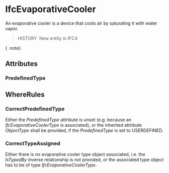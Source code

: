# IfcEvaporativeCooler

An evaporative cooler is a device that cools air by saturating it with water vapor.

> HISTORY&nbsp; New entity in IFC4

{ .note}
>

## Attributes

### PredefinedType


## WhereRules

### CorrectPredefinedType
Either the _PredefinedType_ attribute is unset (e.g. because an _IfcEvaporativeCoolerType_ is associated), or the inherited attribute _ObjectType_ shall be provided, if the _PredefinedType_ is set to USERDEFINED.

### CorrectTypeAssigned
Either there is no evaporative cooler type object associated, i.e. the _IsTypedBy_ inverse relationship is not provided, or the associated type object has to be of type _IfcEvaporativeCoolerType_.
